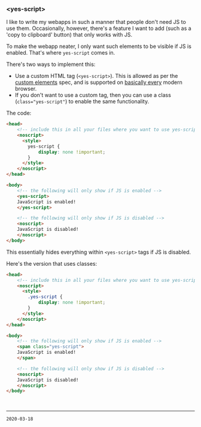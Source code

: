 ### &lt;yes-script&gt;


I like to write my webapps in such a manner that people don't need JS to use them. Occasionally, however, there's a feature I want to add (such as a 'copy to clipboard' button) that only works with JS.

To make the webapp neater, I only want such elements to be visible if JS is enabled. That's where `yes-script` comes in.

There's two ways to implement this:
 * Use a custom HTML tag (`<yes-script>`). This is allowed as per the [custom elements](https://www.w3.org/TR/custom-elements/) spec, and is supported on [basically every](https://caniuse.com/custom-elementsv1) modern browser.
 * If you don't want to use a custom tag, then you can use a class (`class="yes-script"`) to enable the same functionality.

The code:

```html
<head>
	<!-- include this in all your files where you want to use yes-script! -->
	<noscript>
	  <style>
		yes-script {
			display: none !important;
		}
	  </style>
	</noscript>
</head>

<body>
	<!-- the following will only show if JS is enabled -->
	<yes-script>
	JavaScript is enabled!
	</yes-script>

	<!-- the following will only show if JS is disabled -->
	<noscript>
	JavaScript is disabled!
	</noscript>
</body>
```


This essentially hides everything within `<yes-script>` tags if JS is disabled.

Here's the version that uses classes:

```html
<head>
	<!-- include this in all your files where you want to use yes-script! -->
	<noscript>
	  <style>
		.yes-script {
			display: none !important;
		}
	  </style>
	</noscript>
</head>

<body>
	<!-- the following will only show if JS is enabled -->
	<span class="yes-script">
	JavaScript is enabled!
	</span>

	<!-- the following will only show if JS is disabled -->
	<noscript>
	JavaScript is disabled!
	</noscript>
</body>
```

<br>

-------
`2020-03-18`

